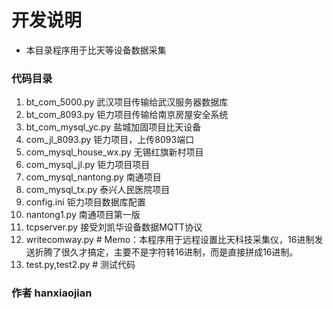 # 开发说明
- 本目录程序用于比天等设备数据采集
### 代码目录
1. bt_com_5000.py 武汉项目传输给武汉服务器数据库
2. bt_com_8093.py 钜力项目传输给南京房屋安全系统
3. bt_com_mysql_yc.py 盐城加固项目比天设备
4. com_jl_8093.py 钜力项目，上传8093端口
5. com_mysql_house_wx.py 无锡红旗新村项目
6. com_mysql_jl.py 钜力项目项目
7. com_mysql_nantong.py 南通项目
8. com_mysql_tx.py 泰兴人民医院项目
9. config.ini 钜力项目数据库配置
10. nantong1.py 南通项目第一版
11. tcpserver.py 接受刘凯华设备数据MQTT协议
12. writecomway.py # Memo：本程序用于远程设置比天科技采集仪，16进制发送折腾了很久才搞定，主要不是字符转16进制，而是直接拼成16进制。
13. test.py,test2.py # 测试代码

### 作者 hanxiaojian